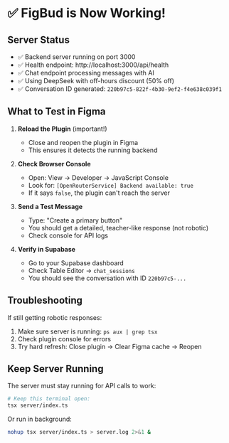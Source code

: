 # ✅ FigBud is Now Working!

## Server Status
- ✅ Backend server running on port 3000
- ✅ Health endpoint: http://localhost:3000/api/health
- ✅ Chat endpoint processing messages with AI
- ✅ Using DeepSeek with off-hours discount (50% off)
- ✅ Conversation ID generated: `220b97c5-822f-4b30-9ef2-f4e638c039f1`

## What to Test in Figma

1. **Reload the Plugin** (important!)
   - Close and reopen the plugin in Figma
   - This ensures it detects the running backend

2. **Check Browser Console**
   - Open: View → Developer → JavaScript Console
   - Look for: `[OpenRouterService] Backend available: true`
   - If it says `false`, the plugin can't reach the server

3. **Send a Test Message**
   - Type: "Create a primary button"
   - You should get a detailed, teacher-like response (not robotic)
   - Check console for API logs

4. **Verify in Supabase**
   - Go to your Supabase dashboard
   - Check Table Editor → `chat_sessions`
   - You should see the conversation with ID `220b97c5-...`

## Troubleshooting

If still getting robotic responses:
1. Make sure server is running: `ps aux | grep tsx`
2. Check plugin console for errors
3. Try hard refresh: Close plugin → Clear Figma cache → Reopen

## Keep Server Running
The server must stay running for API calls to work:
```bash
# Keep this terminal open:
tsx server/index.ts
```

Or run in background:
```bash
nohup tsx server/index.ts > server.log 2>&1 &
```